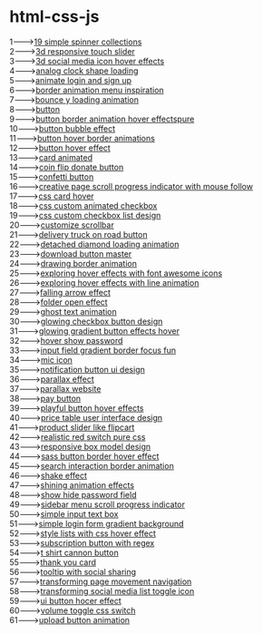 # html-css-js
1---><a href="https://hawanbeats.github.io/html-css-js/19%20simple%20spinner%20collections/">19 simple spinner collections</a>
<br>
2---><a href="https://hawanbeats.github.io/html-css-js/3d%20responsive%20touch%20slider/">3d responsive touch slider</a>
<br>
3---><a href="https://hawanbeats.github.io/html-css-js/3d%20social%20media%20icon%20hover%20effects/">3d social media icon hover effects</a>
<br>
4---><a href="https://hawanbeats.github.io/html-css-js/analog%20clock%20shape%20loading/">analog clock shape loading</a>
<br>
5---><a href="https://hawanbeats.github.io/html-css-js/animate%20login%20and%20sign%20up/">animate login and sign up</a>
<br>
6---><a href="https://hawanbeats.github.io/html-css-js/border%20animation%20menu%20inspiration/">border animation menu inspiration</a>
<br>
7---><a href="https://hawanbeats.github.io/html-css-js/bounce%20y%20loading%20animation/">bounce y loading animation</a>
<br>
8---><a href="https://hawanbeats.github.io/html-css-js/button/">button</a>
<br>
9---><a href="https://hawanbeats.github.io/html-css-js/button%20border%20animation%20on%20hover%20effectspure/">button border animation hover effectspure</a>
<br>
10---><a href="https://hawanbeats.github.io/html-css-js/button%20bubble%20effect/">button bubble effect</a>
<br>
11---><a href="https://hawanbeats.github.io/html-css-js/button%20hover%20border%20animations/">button hover border animations</a>
<br>
12---><a href="https://hawanbeats.github.io/html-css-js/button%20hover%20effect/">button hover effect</a>
<br>
13---><a href="https://hawanbeats.github.io/html-css-js/card%20animated/">card animated</a>
<br>
14---><a href="https://hawanbeats.github.io/html-css-js/coin%20flip%20donate%20button/">coin flip donate button</a>
<br>
15---><a href="https://hawanbeats.github.io/html-css-js/confetti%20button/">confetti button</a>
<br>
16---><a href="https://hawanbeats.github.io/html-css-js/creative%20page%20scroll%20progress%20indicator%20with%20mouse%20follow/">creative page scroll progress indicator with mouse follow</a>
<br>
17---><a href="https://hawanbeats.github.io/html-css-js/css%20card%20hover/">css card hover</a>
<br>
18---><a href="https://hawanbeats.github.io/html-css-js/css%20custom%20animated%20checkbox/">css custom animated checkbox</a>
<br>
19---><a href="https://hawanbeats.github.io/html-css-js/css%20custom%20checkbox%20list%20design/">css custom checkbox list design</a>
<br>
20---><a href="https://hawanbeats.github.io/html-css-js/customize%20scrollbar/">customize scrollbar</a>
<br>
21---><a href="https://hawanbeats.github.io/html-css-js/delivery%20truck%20on%20road%20button/">delivery truck on road button</a>
<br>
22---><a href="https://hawanbeats.github.io/html-css-js/detached%20diamond%20loading%20animation/">detached diamond loading animation</a>
<br>
23---><a href="https://hawanbeats.github.io/html-css-js/download-button-master/">download button master</a>
<br>
24---><a href="https://hawanbeats.github.io/html-css-js/drawing%20border%20animation/">drawing border animation</a>
<br>
25---><a href="https://hawanbeats.github.io/html-css-js/exploring%20hover%20effects%20with%20font%20awesome%20icons/">exploring hover effects with font awesome icons</a>
<br>
26---><a href="https://hawanbeats.github.io/html-css-js/exploring%20hover%20effects%20with%20line%20animation/">exploring hover effects with line animation</a>
<br>
27---><a href="https://hawanbeats.github.io/html-css-js/falling%20arrow%20effect/">falling arrow effect</a>
<br>
28---><a href="https://hawanbeats.github.io/html-css-js/folder%20open%20effect/">folder open effect</a>
<br>
29---><a href="https://hawanbeats.github.io/html-css-js/ghost%20text%20animation/">ghost text animation</a>
<br>
30---><a href="https://hawanbeats.github.io/html-css-js/glowing%20checkbox%20button%20design/">glowing checkbox button design</a>
<br>
31---><a href="https://hawanbeats.github.io/html-css-js/glowing%20gradient%20button%20effects%20on%20hover/">glowing gradient button effects hover</a>
<br>
32---><a href="https://hawanbeats.github.io/html-css-js/hover%20show%20password/">hover show password</a>
<br>
33---><a href="https://hawanbeats.github.io/html-css-js/input%20field%20gradient%20border%20focus%20fun/">input field gradient border focus fun</a>
<br>
34---><a href="https://hawanbeats.github.io/html-css-js/mic%20icon/">mic icon</a>
<br>
35---><a href="https://hawanbeats.github.io/html-css-js/notification%20button%20ui%20design/">notification button ui design</a>
<br>
36---><a href="https://hawanbeats.github.io/html-css-js/parallax%20effect/">parallax effect</a>
<br>
37---><a href="https://hawanbeats.github.io/html-css-js/parallax%20website/">parallax website</a>
<br>
38---><a href="https://hawanbeats.github.io/html-css-js/pay%20button/">pay button</a>
<br>
39---><a href="https://hawanbeats.github.io/html-css-js/playful%20button%20hover%20effects/">playful button hover effects</a>
<br>
40---><a href="https://hawanbeats.github.io/html-css-js/price%20table%20user%20interface%20design/">price table user interface design</a>
<br>
41---><a href="https://hawanbeats.github.io/html-css-js/product%20slider%20like%20flipcart/">product slider like flipcart</a>
<br>
42---><a href="https://hawanbeats.github.io/html-css-js/realistic%20red%20switch%20pure%20css/">realistic red switch pure css</a>
<br>
43---><a href="https://hawanbeats.github.io/html-css-js/responsive%20box%20model%20design/">responsive box model design</a>
<br>
44---><a href="https://hawanbeats.github.io/html-css-js/sass%20button%20border%20hover%20effect/">sass button border hover effect</a>
<br>
45---><a href="https://hawanbeats.github.io/html-css-js/search%20interaction%20border%20animation/">search interaction border animation</a>
<br>
46---><a href="https://hawanbeats.github.io/html-css-js/shake%20effect/">shake effect</a>
<br>
47---><a href="https://hawanbeats.github.io/html-css-js/shining%20text%20animation%20effects/">shining animation effects</a>
<br>
48---><a href="https://hawanbeats.github.io/html-css-js/show%20hide%20password%20field/">show hide password field</a>
<br>
49---><a href="https://hawanbeats.github.io/html-css-js/sidebar%20menu%20scroll%20progress%20indicator/">sidebar menu scroll progress indicator</a>
<br>
50---><a href="https://hawanbeats.github.io/html-css-js/simple%20input%20text%20box/">simple input text box</a>
<br>
51---><a href="https://hawanbeats.github.io/html-css-js/simple%20login%20form%20gradient%20background/">simple login form gradient background</a>
<br>
52---><a href="https://hawanbeats.github.io/html-css-js/style%20lists%20with%20css%20hover%20effect/">style lists with css hover effect</a>
<br> 
53---><a href="https://hawanbeats.github.io/html-css-js/subscription%20button%20with%20regex/">subscription button with regex</a>
<br>
54---><a href="https://hawanbeats.github.io/html-css-js/t%20shirt%20cannon%20button/">t shirt cannon button</a>
<br>
55---><a href="https://hawanbeats.github.io/html-css-js/thank%20you%20card/">thank you card</a>
<br>
56---><a href="https://hawanbeats.github.io/html-css-js/tooltip%20with%20social%20sharing/">tooltip with social sharing</a>
<br>
57---><a href="https://hawanbeats.github.io/html-css-js/transforming%20page%20movement%20navigation/">transforming page movement navigation</a>
<br>
58---><a href="https://hawanbeats.github.io/html-css-js/transforming%20social%20media%20list%20toggle%20icon/">transforming social media list toggle icon</a>
<br>
59---><a href="https://hawanbeats.github.io/html-css-js/ui%20button%20hover%20effect/">ui button hocer effect</a>
<br>
60---><a href="https://hawanbeats.github.io/html-css-js/volume%20toggle%20css%20switch/">volume toggle css switch</a>
<br>
61---><a href="https://hawanbeats.github.io/html-css-js/upload%20button%20animation/">upload button animation</a>

